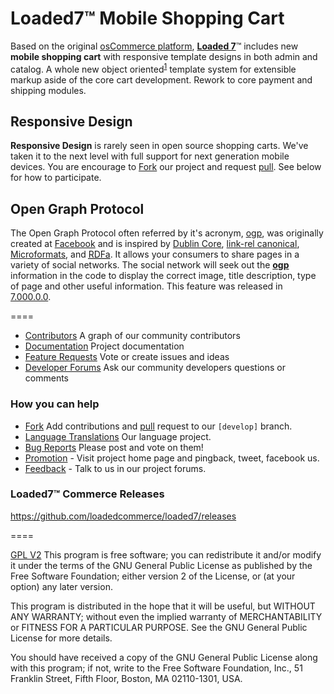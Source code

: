 # Loaded7&trade; Mobile Shopping Cart
Based on the original [osCommerce platform](http://www.oscommerce.com "osCommerce Online Merchant"), **[Loaded 7]**&trade; includes new **mobile shopping cart** with responsive template designs in both admin and catalog.
A whole new object oriented<sup>[1]</sup> template system for extensible markup aside of the core cart development. Rework to core payment and shipping modules.
## Responsive Design
**Responsive Design** is rarely seen in open source shopping carts. We've taken it to the next level with full support for next generation mobile devices.
You are encourage to [Fork] our project and request [pull]. See below for how to participate.
## Open Graph Protocol
The Open Graph Protocol often referred by it's acronym, [ogp], was originally created at [Facebook](https://www.facebook.com "Facebook") and is inspired by [Dublin Core](http://en.wikipedia.org/wiki/Dublin_Core/ "Dublink Core"), [link-rel canonical](http://googlewebmastercentral.blogspot.com/2009/02/specify-your-canonical.html "Google Blog on rel canonical"), [Microformats](http://microformats.org/ "Microforats specification"), and <abbr title="Resource Description Framework">[RDFa](http://en.wikipedia.org/wiki/RDFa "Resource Description Framework")</abbr>. It allows your consumers to share pages in a variety of social networks. The social network will seek out the **[ogp]** information in the code to display the correct image, title description, type of page and other useful information. This feature was released in [7.000.0.0](https://github.com/loadedcommerce/loaded7/releases/tag/7.000.0.0 "Release 7").

====

- [Contributors] A graph of our community contributors
- [Documentation] Project documentation
- [Feature Requests] Vote or create issues and ideas
- [Developer Forums] Ask our community developers questions or comments


### How you can help
- [Fork] Add contributions and [pull] request to our `[develop]` branch.
- [Language Translations] Our language project.
- [Bug Reports] Please post and vote on them!
- [Promotion] - Visit project home page and pingback, tweet, facebook us.
- [Feedback] - Talk to us in our project forums.

### Loaded7&trade; Commerce Releases
https://github.com/loadedcommerce/loaded7/releases


====

[GPL V2](http://www.gnu.org/licenses/gpl-2.0.html#SEC2) This program is free software; you can redistribute it and/or
modify it under the terms of the GNU General Public License
as published by the Free Software Foundation; either version 2
of the License, or (at your option) any later version.

This program is distributed in the hope that it will be useful,
but WITHOUT ANY WARRANTY; without even the implied warranty of
MERCHANTABILITY or FITNESS FOR A PARTICULAR PURPOSE.  See the
GNU General Public License for more details.

You should have received a copy of the GNU General Public License
along with this program; if not, write to the Free Software
Foundation, Inc., 51 Franklin Street, Fifth Floor, Boston, MA  02110-1301, USA.

[Contributors]: https://github.com/loadedcommerce/loaded7/graphs/contributors/
[Documentation]: http://www.docs.loaded7.com/
[Feature Requests]: http://50.63.86.50/HelpDesk/Ideas.aspx
[Bug Reports]: http://50.63.86.50/HelpDesk/Issues.aspx
[Developer Forums]: http://loaded7.com/community/forums/main/developer-forum/
[Language Translations]: https://githubt.com/loadedcommerce/loaded7-langauges/
[Feedback]: http://www.loaded7.com/forums/
[Promotion]: http://www.loaded7.com/
[Loaded 7]: http://www.loaded7.com
[1]: http://en.wikipedia.org/wiki/Object-oriented_programming/
[Fork]: https://help.github.com/articles/fork-a-repo/
[develop]: https://github.com/loadedcommerce/loaded7/tree/develop
[pull]: https://help.github.com/articles/using-pull-requests#fork--pull
[ogp]: http://ogp.me "Open Graph Protocol"

